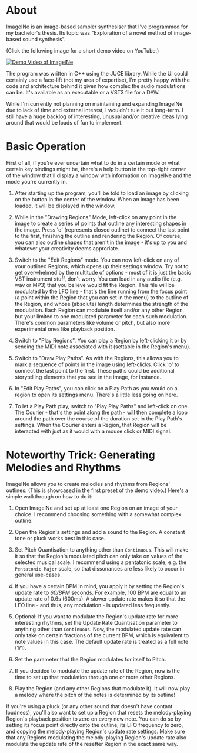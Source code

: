 # About

ImageINe is an image-based sampler synthesiser that I've programmed for my bachelor's thesis. Its topic was "Exploration of a novel method of image-based sound synthesis".

(Click the following image for a short demo video on YouTube.)

[![Demo Video of ImageINe](https://img.youtube.com/vi/ux3Emu2UIlw/hqdefault.jpg)](https://www.youtube.com/embed/ux3Emu2UIlw)

The program was written in C++ using the JUCE library. While the UI could certainly use a face-lift (not my area of expertise), I'm pretty happy with the code and architecture behind it given how complex the audio modulations can be. It's available as an executable or a VST3 file for a DAW.

While I'm currently not planning on maintaining and expanding ImageINe due to lack of time and external interest, I wouldn't rule it out long-term. I still have a huge backlog of interesting, unusual and/or creative ideas lying around that would be loads of fun to implement.


# Basic Operation

First of all, if you're ever uncertain what to do in a certain mode or what certain key bindings might be, there's a help button in the top-right corner of the window that'll display a window with information on ImageINe and the mode you're currently in.

1) After starting up the program, you'll be told to load an image by clicking on the button in the center of the window. When an image has been loaded, it will be displayed in the window.

2) While in the "Drawing Regions" Mode, left-click on any point in the image to create a series of points that outline any interesting shapes in the image. Press 'o' (represents closed outline) to connect the last point to the first, finishing the outline and rendering the Region. Of course, you can also outline shapes that aren't in the image - it's up to you and whatever your creativity deems approriate.

3) Switch to the "Edit Regions" mode. You can now left-click on any of your outlined Regions, which opens up their settings window. Try not to get overwhelmed by the multitude of options - most of it is just the basic VST instrument stuff, don't worry. You can load in any audio file (e.g. wav or MP3) that you believe would fit the Region. This file will be modulated by the LFO line - that's the line running from the focus point (a point within the Region that you can set in the menu) to the outline of the Region, and whose (absolute) length determines the strength of the modulation. Each Region can modulate itself and/or any other Region, but your limited to one modulated parameter for each such modulation. There's common parameters like volume or pitch, but also more experimental ones like playback position.

4) Switch to "Play Regions". You can play a Region by left-clicking it or by sending the MIDI note associated with it (settable in the Region's menu).

5) Switch to "Draw Play Paths". As with the Regions, this allows you to mark a sequence of points in the image using left-clicks. Click 'o' to connect the last point to the first. These paths could be additional storytelling elements that you see in the image, for instance.

6) In "Edit Play Paths", you can click on a Play Path as you would on a region to open its settings menu. There's a little less going on here.

7) To let a Play Path play, switch to "Play Play Paths" and left-click on one. The Courier - that's the point along the path - will then complete a loop around the path over the course of the duration set in the Play Path's settings. When the Courier enters a Region, that Region will be interacted with just as it would with a mouse click or MIDI signal.


# Noteworthy Trick: Generating Melodies and Rhythms

ImageINe allows you to create melodies and rhythms from Regions' outlines. (This is showcased in the first preset of the demo video.) Here's a simple walkthrough on how to do it:

1) Open ImageINe and set up at least one Region on an image of your choice. I recommend choosing something with a somewhat complex outline.

2) Open the Region's settings and add a sound to the Region. A constant tone or pluck works best in this case.

3) Set Pitch Quantisation to anything other than `Continuous`. This will make it so that the Region's modulated pitch can only take on values of the selected musical scale. I recommend using a pentatonic scale, e.g. the `Pentatonic Major` scale, so that dissonances are less likely to occur in general use-cases.

4) If you have a certain BPM in mind, you apply it by setting the Region's update rate to _60/BPM_ seconds. For example, 100 BPM are equal to an update rate of 0.6s (600ms). A slower update rate makes it so that the LFO line - and thus, any modulation - is updated less frequently.

5) Optional: If you want to modulate the Region's update rate for more interesting rhythms, set the Update Rate Quantisation parameter to anything other than `Continuous`. Now, the modulated update rate can only take on certain fractions of the current BPM, which is equivalent to note values in this case. The default update rate is treated as a full note (1/1).

6) Set the parameter that the Region modulates for itself to Pitch.

7) If you decided to modulate the update rate of the Region, now is the time to set up that modulation through one or more other Regions.

8) Play the Region (and any other Regions that modulate it). It will now play a melody where the pitch of the notes is determined by its outline!

If you're using a pluck (or any other sound that doesn't have contant loudness), you'll also want to set up a Region that resets the melody-playing Region's playback position to zero on every new note. You can do so by setting its focus point directly onto the outline, its LFO frequency to zero, and copying the melody-playing Region's update rate settings. Make sure that any Regions modulating the melody-playing Region's update rate also modulate the update rate of the resetter Region in the exact same way.
